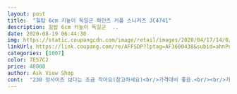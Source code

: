 ```yaml
---
layout: post 
title:  "힐탑 6cm 키높이 독일군 하인츠 커플 스니커즈 JC4741" 
description: 힐탑 6cm 키높이 독일군  ..
date: 2020-08-19 06:44:30 
img: https://static.coupangcdn.com/image/retail/images/2020/04/17/14/0/88c62518-60a1-439b-aed9-d248490c6736.jpg 
linkUrl: https://link.coupang.com/re/AFFSDP?lptag=AF3600438&subid=ahnPublicAsk&pageKey=1772875058&itemId=3018667822&vendorItemId=70545934439&traceid=V0-113-1972ba1e51c06915 
categories: [1007] 
color: 7E57C2 
price: 48000 
author: Ask View Shop 
cont:  "230 정사이즈 보다는 조금 작아요(참고하세요)<br/>가격대비 좋음.<br/><br/>가볍고좋아요^^<br/>굽도 있어서 좋음.<br/><br/>참고 하세요<br/>키높이6cm라고 되어 있는데 34cm되는듯하네요<br/>" 
---
```

